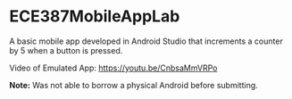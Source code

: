 # ECE387MobileAppLab
A basic mobile app developed in Android Studio that increments a counter by 5 when a button is pressed.

Video of Emulated App: https://youtu.be/CnbsaMmVRPo

**Note:**
Was not able to borrow a physical Android before submitting.
